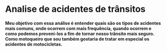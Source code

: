 # Analise de acidentes de trânsitos

#### Meu objetivo com essa análise é entender quais são os tipos de acidentes mais comuns, onde ocorrem com mais frequência, quando ocorrem e como podemos preveni-los a fim de tornar nosso trânsito mais seguro. Como motoqueiro que sou também gostaria de tratar em especial os acidentes de motocicletas.
